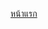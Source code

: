 <!-- _navbar.md -->
<!-- You can add links here if you want, or leave it empty for just the toggle -->
[หน้าแรก](/)